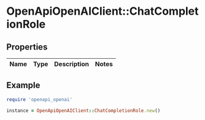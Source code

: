 # OpenApiOpenAIClient::ChatCompletionRole

## Properties

| Name | Type | Description | Notes |
| ---- | ---- | ----------- | ----- |

## Example

```ruby
require 'openapi_openai'

instance = OpenApiOpenAIClient::ChatCompletionRole.new()
```

